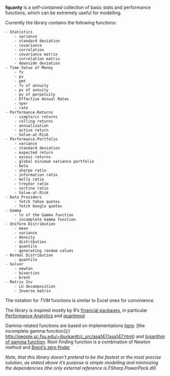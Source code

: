 **fquanty** is a self-contained collection of basic stats and performance functions, which can be extremely useful for modelling.

Currently the library contains the following functions:  

	- Statistics  
		- variance
		- standard deviation
		- covariance
		- correlation
		- covariance matrix
		- correlation matrix
		- downside deviation
	- Time Value of Money
		- fv
		- pv
		- pmt
		- fv of annuity
		- pv of annuity
		- pv of perpetuity
		- Effective Annual Rates
		- nper
		- rate
    - Performance.Returns
		- simple/cc returns
		- rolling returns
		- annualization
		- active return
		- Value-at-Risk
    - Performance.Portfolio
		- variance
		- standard deviation
		- expected return
		- excess returns
		- global minimum variance portfolio
		- beta
		- sharpe ratio
		- information ratio
		- kelly ratio
		- treynor ratio
		- sortino ratio
		- Value-at-Risk
    - Data Providers
		- fetch Yahoo quotes
		- fetch Google quotes
	- Gamma
		- ln of the Gamma function
		- incomplete Gamma function
	- Uniform Distribution
		- mean
		- variance
		- density
		- distribution
		- quantile
		- generating random values
	- Normal Distribution
		- quantile
    - Solver
		- newton
		- bisection
		- brent
	- Matrix Inv
		- LU decomposition
		- Inverse matrix

The notation for _TVM_ functions is similar to Excel ones for convinience.

The library is inspired mostly by R’s [financial packages](http://cran.r-project.org/web/views/Finance.html), in particular [Performance Analytics](http://cran.r-project.org/web/packages/PerformanceAnalytics/index.html) and [quantmod](http://cran.r-project.org/web/packages/quantmod/index.html).

Gamma-related functions are based on implementations [here](http://people.sc.fsu.edu/~jburkardt/c_src/c_src.html): 
[the incomplete gamma function](// http://people.sc.fsu.edu/~jburkardt/c_src/asa147/asa147.html) and [logarithm of gamma function](http://people.sc.fsu.edu/~jburkardt/c_src/toms291/toms291.html). 
Root-finding function is a combination of Newton method and [Brent’s zero finder](http://www.netlib.org/c/brent.shar)
     

_Note, that this library doesn’t pretend to be the fastest or the most precise solution, as stated above it’s purpose is simple modelling and minimizing the dependencies (the only external reference is FSharp.PowerPack.dll)_